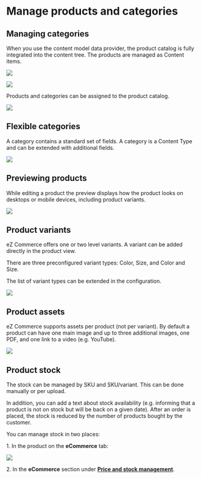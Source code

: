 # Manage products and categories

## Managing categories

When you use the content model data provider, the product catalog is fully integrated into the content tree. The products are managed as Content items.

![](img/browse_products.png)

![](img/product_catalog.png)

Products and categories can be assigned to the product catalog.

![](img/sub_categories.png)

## Flexible categories

A category contains a standard set of fields. A category is a Content Type and can be extended with additional fields.

![](img/flexible_categories.png)

## Previewing products

While editing a product the preview displays how the product looks on desktops or mobile devices, including product variants.

![](img/product_text.png)

## Product variants

eZ Commerce offers one or two level variants. A variant can be added directly in the product view.

There are three preconfigured variant types: Color, Size, and Color and Size.

The list of variant types can be extended in the configuration.

![](img/product_variants.png)

## Product assets

eZ Commerce supports assets per product (not per variant).
By default a product can have one main image and up to three additional images,
one PDF, and one link to a video (e.g. YouTube).

![](img/product_assets.png)

## Product stock
	
The stock can be managed by SKU and SKU/variant. This can be done manually or per upload.

In addition, you can add a text about stock availability (e.g. informing that a product is not on stock but will be back on a given date).
After an order is placed, the stock is reduced by the number of products bought by the customer.

You can manage stock in two places:

1\. In the product on the **eCommerce** tab:

![](img/product_stock.png)

2\. In the **eCommerce** section under [**Price and stock management**](manage_prices_and_stock.md).
